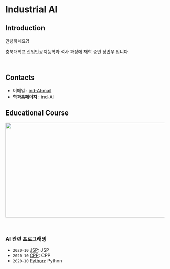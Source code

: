 # **Industrial AI** 

## Introduction

안녕하세요?!

충북대학교 산업인공지능학과 석사 과정에 재학 중인 장민우 입니다

<p align="center">
  
</p>
</br>


## Contacts

- 이메일 : [ind-AI:mail](mailto:indai.cbnu.ac.kr)
- **학과홈페이지** : [ind-AI](https://github.com/industrial-AI)

## Educational Course

<p align="center">
  
<img src="./images/EdCoourse.JPG"  width="640" height="300">

</p>
</br>


### AI 관련 프로그래밍

- `2020-10` [JSP](./programming/JSP): JSP
- `2020-10` [CPP](./programming/CPP): CPP
- `2020-10` [Python](./Python): Python


